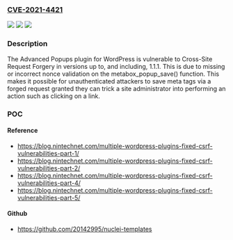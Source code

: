 ### [CVE-2021-4421](https://cve.mitre.org/cgi-bin/cvename.cgi?name=CVE-2021-4421)
![](https://img.shields.io/static/v1?label=Product&message=Advanced%20Popups&color=blue)
![](https://img.shields.io/static/v1?label=Version&message=*%20&color=brightgreen)
![](https://img.shields.io/static/v1?label=Vulnerability&message=CWE-352%20Cross-Site%20Request%20Forgery%20(CSRF)&color=brightgreen)

### Description

The Advanced Popups plugin for WordPress is vulnerable to Cross-Site Request Forgery in versions up to, and including, 1.1.1. This is due to missing or incorrect nonce validation on the metabox_popup_save() function. This makes it possible for unauthenticated attackers to save meta tags via a forged request granted they can trick a site administrator into performing an action such as clicking on a link.

### POC

#### Reference
- https://blog.nintechnet.com/multiple-wordpress-plugins-fixed-csrf-vulnerabilities-part-1/
- https://blog.nintechnet.com/multiple-wordpress-plugins-fixed-csrf-vulnerabilities-part-2/
- https://blog.nintechnet.com/multiple-wordpress-plugins-fixed-csrf-vulnerabilities-part-4/
- https://blog.nintechnet.com/multiple-wordpress-plugins-fixed-csrf-vulnerabilities-part-5/

#### Github
- https://github.com/20142995/nuclei-templates

